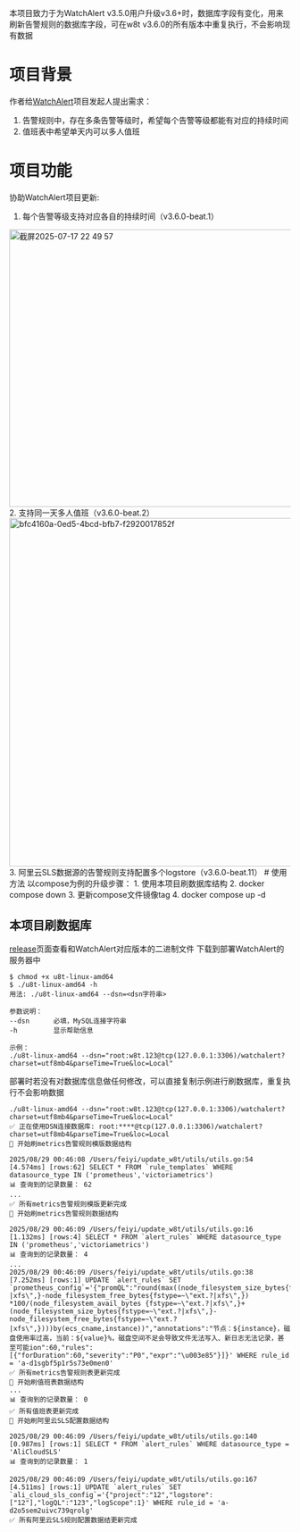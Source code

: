 本项目致力于为WatchAlert v3.5.0用户升级v3.6+时，数据库字段有变化，用来刷新告警规则的数据库字段，可在w8t v3.6.0的所有版本中重复执行，不会影响现有数据

# 项目背景
作者给[WatchAlert](https://github.com/opsre/WatchAlert)项目发起人提出需求：
1. 告警规则中，存在多条告警等级时，希望每个告警等级都能有对应的持续时间
2. 值班表中希望单天内可以多人值班

# 项目功能
协助WatchAlert项目更新:
1. 每个告警等级支持对应各自的持续时间（v3.6.0-beat.1）
<img width="1412" height="497" alt="截屏2025-07-17 22 49 57" src="https://github.com/user-attachments/assets/da0e5523-c863-470c-b754-17cbb4cfffff" />
2. 支持同一天多人值班（v3.6.0-beat.2）
<img width="1473" height="624" alt="bfc4160a-0ed5-4bcd-bfb7-f2920017852f" src="https://github.com/user-attachments/assets/5c3015ba-dc75-4b79-8df9-676b18e03bfe" />
3. 阿里云SLS数据源的告警规则支持配置多个logstore（v3.6.0-beat.11）
# 使用方法
以compose为例的升级步骤：
1. 使用本项目刷数据库结构
2. docker compose down
3. 更新compose文件镜像tag
4. docker compose up -d

## 本项目刷数据库
[release](https://github.com/mupeifeiyi/update_w8t/releases)页面查看和WatchAlert对应版本的二进制文件
下载到部署WatchAlert的服务器中
```shell
$ chmod +x u8t-linux-amd64
$ ./u8t-linux-amd64 -h
用法: ./u8t-linux-amd64 --dsn=<dsn字符串>

参数说明：
--dsn      必填，MySQL连接字符串
-h         显示帮助信息

示例：
./u8t-linux-amd64 --dsn="root:w8t.123@tcp(127.0.0.1:3306)/watchalert?charset=utf8mb4&parseTime=True&loc=Local"
```
部署时若没有对数据库信息做任何修改，可以直接复制示例进行刷数据库，重复执行不会影响数据
```shell
./u8t-linux-amd64 --dsn="root:w8t.123@tcp(127.0.0.1:3306)/watchalert?charset=utf8mb4&parseTime=True&loc=Local"
✅ 正在使用DSN连接数据库: root:****@tcp(127.0.0.1:3306)/watchalert?charset=utf8mb4&parseTime=True&loc=Local
📣 开始刷metrics告警规则模版数据结构

2025/08/29 00:46:08 /Users/feiyi/update_w8t/utils/utils.go:54
[4.574ms] [rows:62] SELECT * FROM `rule_templates` WHERE datasource_type IN ('prometheus','victoriametrics')
📊 查询到的记录数量： 62
...
✅ 所有metrics告警规则模版更新完成
📣 开始刷metrics告警规则数据结构

2025/08/29 00:46:09 /Users/feiyi/update_w8t/utils/utils.go:16
[1.132ms] [rows:4] SELECT * FROM `alert_rules` WHERE datasource_type IN ('prometheus','victoriametrics')
📊 查询到的记录数量： 4
...
2025/08/29 00:46:09 /Users/feiyi/update_w8t/utils/utils.go:38
[7.252ms] [rows:1] UPDATE `alert_rules` SET `prometheus_config`='{"promQL":"round(max((node_filesystem_size_bytes{fstype=~\"ext.?|xfs\",}-node_filesystem_free_bytes{fstype=~\"ext.?|xfs\",}) *100/(node_filesystem_avail_bytes {fstype=~\"ext.?|xfs\",}+(node_filesystem_size_bytes{fstype=~\"ext.?|xfs\",}-node_filesystem_free_bytes{fstype=~\"ext.?|xfs\",})))by(ecs_cname,instance))","annotations":"节点：${instance}，磁盘使用率过高，当前：${value}%，磁盘空间不足会导致文件无法写入、新日志无法记录，甚至可能ion":60,"rules":[{"forDuration":60,"severity":"P0","expr":"\u003e85"}]}' WHERE rule_id = 'a-d1sgbf5p1r5s73e0men0'
✅ 所有metrics告警规则表更新完成
📣 开始刷值班表数据结构
...
📊 查询到的记录数量： 0
✅ 所有值班表更新完成
📣 开始刷阿里云SLS配置数据结构

2025/08/29 00:46:09 /Users/feiyi/update_w8t/utils/utils.go:140
[0.987ms] [rows:1] SELECT * FROM `alert_rules` WHERE datasource_type = 'AliCloudSLS'
📊 查询到的记录数量： 1

2025/08/29 00:46:09 /Users/feiyi/update_w8t/utils/utils.go:167
[4.511ms] [rows:1] UPDATE `alert_rules` SET `ali_cloud_sls_config`='{"project":"12","logstore":["12"],"logQL":"123","logScope":1}' WHERE rule_id = 'a-d2o5sem2uivc739qrolg'
✅ 所有阿里云SLS规则配置数据结更新完成
```
